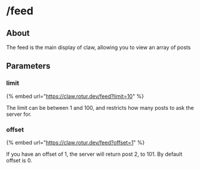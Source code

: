 # /feed

## About

The feed is the main display of claw, allowing you to view an array of posts



## Parameters

### limit

{% embed url="https://claw.rotur.dev/feed?limit=10" %}

The limit can be between 1 and 100, and restricts how many posts to ask the server for.

### offset

{% embed url="https://claw.rotur.dev/feed?offset=1" %}

If you have an offset of 1, the server will return post 2, to 101. By default offset is 0.
